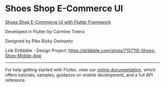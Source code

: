 # Shoes Shop E-Commerce UI

<ins>Shoes Shop E-Commerce UI with Flutter Framework</ins>

Developed in Flutter by Carmine Totera

Designed by Piko Rizky Dwinanto

Link Dribbble - Design Project: https://dribbble.com/shots/7157110-Shoes-Shop-Mobile-App

---
For help getting started with Flutter, view our
[online documentation](https://flutter.dev/docs), which offers tutorials,
samples, guidance on mobile development, and a full API reference.
